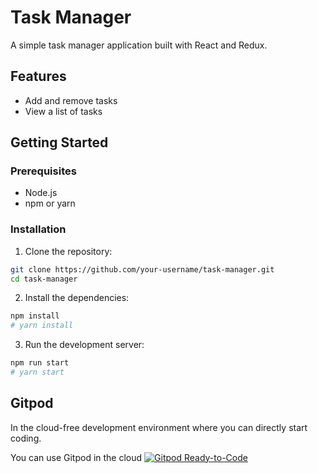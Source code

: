 # Task Manager

A simple task manager application built with React and Redux.

## Features
- Add and remove tasks
- View a list of tasks

## Getting Started

### Prerequisites
- Node.js
- npm or yarn

### Installation

1. Clone the repository:

```bash
git clone https://github.com/your-username/task-manager.git
cd task-manager
```

2. Install the dependencies:

```bash
npm install
# yarn install
```

3. Run the development server:

```bash
npm run start
# yarn start
```

## Gitpod

In the cloud-free development environment where you can directly start coding.

You can use Gitpod in the cloud  [![Gitpod Ready-to-Code](https://img.shields.io/badge/Gitpod-Ready--to--Code-blue?logo=gitpod)](https://gitpod.io/#https://github.com/DhanushNehru/task-manager/)
